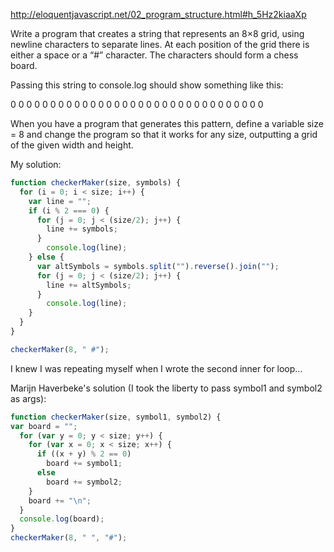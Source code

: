 
http://eloquentjavascript.net/02_program_structure.html#h_5Hz2kiaaXp

Write a program that creates a string that represents an 8×8 grid, using newline characters to separate lines. At each position of the grid there is either a space or a “#” character. The characters should form a chess board.

Passing this string to console.log should show something like this:

 0 0 0 0
0 0 0 0
 0 0 0 0
0 0 0 0
 0 0 0 0
0 0 0 0
 0 0 0 0
0 0 0 0

When you have a program that generates this pattern, define a variable size = 8 and change the program so that it works for any size, outputting a grid of the given width and height.

My solution:
```javascript
function checkerMaker(size, symbols) {
  for (i = 0; i < size; i++) {
    var line = "";
    if (i % 2 === 0) {
      for (j = 0; j < (size/2); j++) {
        line += symbols;
      }
        console.log(line);  
    } else {
      var altSymbols = symbols.split("").reverse().join("");
      for (j = 0; j < (size/2); j++) {
        line += altSymbols;
      }
        console.log(line); 
    }
  }
}

checkerMaker(8, " #");
```
I knew I was repeating myself when I wrote the second inner for loop...

Marijn Haverbeke's solution (I took the liberty to pass symbol1 and symbol2 as args): 
```javascript
function checkerMaker(size, symbol1, symbol2) {
var board = "";
  for (var y = 0; y < size; y++) {
    for (var x = 0; x < size; x++) {
      if ((x + y) % 2 == 0)
        board += symbol1;
      else
        board += symbol2;
    }
    board += "\n";
  }
  console.log(board);
}
checkerMaker(8, " ", "#");
```

